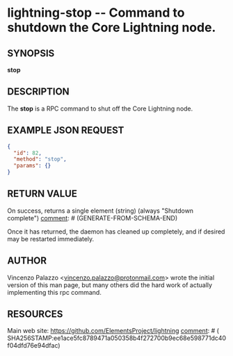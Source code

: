 lightning-stop -- Command to shutdown the Core Lightning node.
==============================================================

SYNOPSIS
--------

**stop**

DESCRIPTION
-----------

The **stop** is a RPC command to shut off the Core Lightning node.

EXAMPLE JSON REQUEST
------------
```json
{
  "id": 82,
  "method": "stop",
  "params": {}
}
```

RETURN VALUE
------------

[comment]: # (GENERATE-FROM-SCHEMA-START)
On success, returns a single element (string) (always "Shutdown complete")
[comment]: # (GENERATE-FROM-SCHEMA-END)

Once it has returned, the daemon has cleaned up completely, and if
desired may be restarted immediately.


AUTHOR
------

Vincenzo Palazzo <<vincenzo.palazzo@protonmail.com>> wrote the initial version of this man page, but many others did the hard work of actually implementing this rpc command.


RESOURCES
---------

Main web site: <https://github.com/ElementsProject/lightning>
[comment]: # ( SHA256STAMP:ee1ace5fc8789471a050358b4f272700b9ec68e598771dc40f04dfd76e94dfac)
